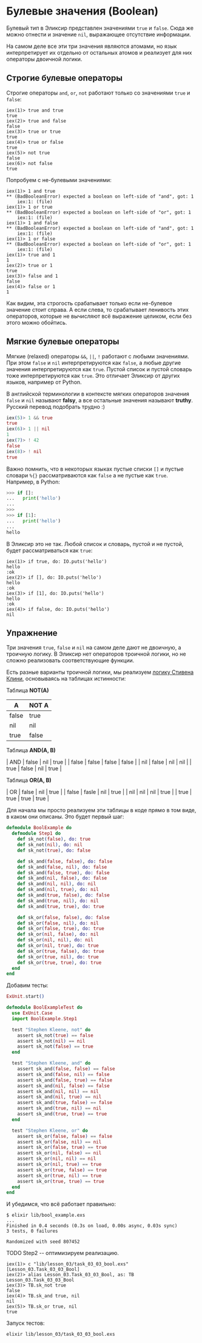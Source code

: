# Булевые значения (Boolean)

Булевый тип в Эликсир представлен значениями `true` и `false`. Сюда же можно отнести и значение `nil`, выражающее отсутствие информации. 

На самом деле все эти три значения являются атомами, но язык интерпретирует их отдельно от остальных атомов и реализует для них операторы двоичной логики.

## Строгие булевые операторы

Строгие операторы `and`, `or`, `not` работают только со значениями `true` и `false`:

```elixir-iex
iex(1)> true and true
true
iex(2)> true and false
false
iex(3)> true or true
true
iex(4)> true or false
true
iex(5)> not true
false
iex(6)> not false
true
```

Попробуем с не-булевыми значениями:

```elixir-iex
iex(1)> 1 and true
** (BadBooleanError) expected a boolean on left-side of "and", got: 1
    iex:1: (file)
iex(1)> 1 or true
** (BadBooleanError) expected a boolean on left-side of "or", got: 1
    iex:1: (file)
iex(1)> 1 and false
** (BadBooleanError) expected a boolean on left-side of "and", got: 1
    iex:1: (file)
iex(1)> 1 or false
** (BadBooleanError) expected a boolean on left-side of "or", got: 1
    iex:1: (file)
iex(1)> true and 1
1
iex(2)> true or 1
true
iex(3)> false and 1
false
iex(4)> false or 1
1
```

Как видим, эта строгость срабатывает только если не-булевое значение стоит справа. А если слева, то срабатывает ленивость этих операторов, которые не вычисляют всё выражение целиком, если без этого можно обойтись.


## Мягкие булевые операторы

Мягкие (relaxed) операторы `&&`, `||`, `!` работают с любыми значениями. При этом `false` и `nil` интерпретируются как `false`, а любые другие значения интерпретируются как `true`. Пустой список и пустой словарь тоже интерпретируются как `true`. Это отличает Эликсир от других языков, например от Python.

В английской терминологии в контексте мягких операторов значения `false` и `nil` называют **falsy**, а все остальные значения называют **truthy**. Русский перевод подобрать трудно :)

```elixir
iex(5)> 1 && true
true
iex(6)> 1 || nil
1
iex(7)> ! 42
false
iex(8)> ! nil
true
```

Важно помнить, что в некоторых языках пустые списки `[]` и пустые словари `%{}` рассматриваются как `false` а не пустые как `true`. Например, в Python:

```python
>>> if []:
...   print('hello')
...
>>>
>>> if [1]:
...   print('hello')
...
hello
```

В Эликсир это не так. Любой список и словарь, пустой и не пустой, будет рассматриваться как `true`:

```elixir-iex
iex(1)> if true, do: IO.puts('hello')
hello
:ok
iex(2)> if [], do: IO.puts('hello')
hello
:ok
iex(3)> if [1], do: IO.puts('hello')
hello
:ok
iex(4)> if false, do: IO.puts('hello')
nil
```


## Упражнение

Три значения `true`, `false` и `nil` на самом деле дают не двоичную, а троичную логику. В Эликсир нет операторов троичной логики, но не сложно реализовать соответствующие функции.

Есть разные варианты троичной логики, мы реализуем [логику Стивена Клини](https://ru.wikipedia.org/wiki/%D0%A2%D1%80%D0%BE%D0%B8%D1%87%D0%BD%D0%B0%D1%8F_%D0%BB%D0%BE%D0%B3%D0%B8%D0%BA%D0%B0), основываясь на таблицах истинности:


Таблица **NOT(A)**

| A     | NOT A |
|-------|-------|
| false | true  |
| nil   | nil   |
| true  | false |


Таблица **AND(A, B)**

| AND   | false | nil   | true  |
| false | false | false | false |
| nil   | false | nil   | nil   |
| true  | false | nil   | true  |


Таблица **OR(A, B)**

| OR    | false | nil  | true |
| false | fasle | nil  | true |
| nil   | nil   | nil  | true |
| true  | true  | true | true |

Для начала мы просто реализуем эти таблицы в коде прямо в том виде, в каком они описаны. Это будет первый шаг:

```elixir
defmodule BoolExample do
  defmodule Step1 do
    def sk_not(false), do: true
    def sk_not(nil), do: nil
    def sk_not(true), do: false

    def sk_and(false, false), do: false
    def sk_and(false, nil), do: false
    def sk_and(false, true), do: false
    def sk_and(nil, false), do: false
    def sk_and(nil, nil), do: nil
    def sk_and(nil, true), do: nil
    def sk_and(true, false), do: false
    def sk_and(true, nil), do: nil
    def sk_and(true, true), do: true

    def sk_or(false, false), do: false
    def sk_or(false, nil), do: nil
    def sk_or(false, true), do: true
    def sk_or(nil, false), do: nil
    def sk_or(nil, nil), do: nil
    def sk_or(nil, true), do: true
    def sk_or(true, false), do: true
    def sk_or(true, nil), do: true
    def sk_or(true, true), do: true
  end
end
```

Добавим тесты:

```elixir
ExUnit.start()

defmodule BoolExampleTest do
  use ExUnit.Case
  import BoolExample.Step1

  test "Stephen Kleene, not" do
    assert sk_not(true) == false
    assert sk_not(nil) == nil
    assert sk_not(false) == true
  end

  test "Stephen Kleene, and" do
    assert sk_and(false, false) == false
    assert sk_and(false, nil) == false
    assert sk_and(false, true) == false
    assert sk_and(nil, false) == false
    assert sk_and(nil, nil) == nil
    assert sk_and(nil, true) == nil
    assert sk_and(true, false) == false
    assert sk_and(true, nil) == nil
    assert sk_and(true, true) == true
  end

  test "Stephen Kleene, or" do
    assert sk_or(false, false) == false
    assert sk_or(false, nil) == nil
    assert sk_or(false, true) == true
    assert sk_or(nil, false) == nil
    assert sk_or(nil, nil) == nil
    assert sk_or(nil, true) == true
    assert sk_or(true, false) == true
    assert sk_or(true, nil) == true
    assert sk_or(true, true) == true
  end
end
```

И убедимся, что всё работает правильно:

```shell
$ elixir lib/bool_example.exs
...
Finished in 0.4 seconds (0.3s on load, 0.00s async, 0.03s sync)
3 tests, 0 failures

Randomized with seed 807452
```

TODO Step2 -- оптимизируем реализацию.

```
iex(1)> c "lib/lesson_03/task_03_03_bool.exs"
[Lesson_03.Task_03_03_Bool]
iex(2)> alias Lesson_03.Task_03_03_Bool, as: TB
Lesson_03.Task_03_03_Bool
iex(3)> TB.sk_not true
false
iex(4)> TB.sk_and true, nil
nil
iex(5)> TB.sk_or true, nil
true
```

Запуск тестов:
```
elixir lib/lesson_03/task_03_03_bool.exs
```
